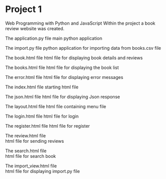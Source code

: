 # Project 1

Web Programming with Python and JavaScript
Within the project a book review website was created.

The application.py file 
	main python application
	
The import.py file 
	python application for importing data from books.csv file
	
The book.html file
	html file for displaying book details and reviews
	
The books.html file
	html file for displaying the book list
	
The error.html file
	html file for displaying error messages
	
The index.html file
	starting html file
	
The json.html file
	html file for displaying Json response
	
The layout.html file
	html file containing menu file
	
The login.html file
	html file for login
	
The register.html file
	html file for register
	
The review.html file	
	html file for sending reviews
	
The search.html file	
	html file for search book
	
The import_view.html file	
	html file for displaying import.py file
	
